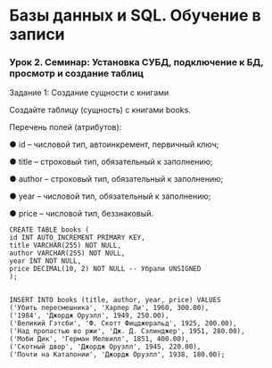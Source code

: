 # Базы данных и SQL. Обучение в записи
### Урок 2. Семинар: Установка СУБД, подключение к БД, просмотр и создание таблиц

Задание 1: Создание сущности с книгами

Создайте таблицу (сущность) с книгами books.

Перечень полей (атрибутов):

● id – числовой тип, автоинкремент, первичный ключ;

● title – строковый тип, обязательный к заполнению;

● author – строковый тип, обязательный к заполнению;

● year – числовой тип, обязательный к заполнению;

● price – числовой тип, беззнаковый.


```
CREATE TABLE books (
id INT AUTO_INCREMENT PRIMARY KEY,
title VARCHAR(255) NOT NULL,
author VARCHAR(255) NOT NULL,
year INT NOT NULL,
price DECIMAL(10, 2) NOT NULL -- Убрали UNSIGNED
);


INSERT INTO books (title, author, year, price) VALUES
('Убить пересмешника', 'Харпер Ли', 1960, 300.00),
('1984', 'Джордж Оруэлл', 1949, 250.00),
('Великий Гэтсби', 'Ф. Скотт Фицджеральд', 1925, 200.00),
('Над пропастью во ржи', 'Дж. Д. Сэлинджер', 1951, 280.00),
('Моби Дик', 'Герман Мелвилл', 1851, 400.00),
('Скотный двор', 'Джордж Оруэлл', 1945, 220.00),
('Почти на Каталонии', 'Джордж Оруэлл', 1938, 180.00);
```